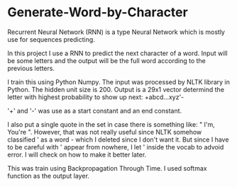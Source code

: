# Generate-Word-by-Character

Recurrent Neural Network (RNN) is a type Neural Network which is mostly use for sequences predicting.

In this project I use a RNN to predict the next character of a word. Input will be some letters and the output will be the full word according to the previous letters.

I train this using Python Numpy. The input was processed by NLTK library in Python. The hidden unit size is 200. Output is a 29x1 vector determind the letter with highest probability to show up next: +abcd...xyz'- 

'+' and '-' was use as a start constant and an end constant. 

I also put a single quote in the set in case there is something like: " I'm, You're ". However, that was not really useful since NLTK somehow classified ' as a word - which I deleted since I don't want it. But since I have to be careful with ' appear from nowhere, I let ' inside the vocab to advoid error. I will check on how to make it better later.

This was train using Backpropagation Through Time. I used softmax function as the output layer.
